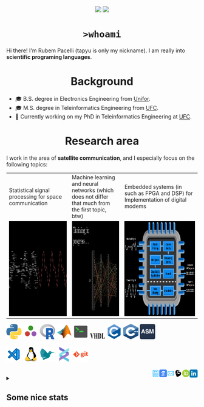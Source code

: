 <!--
**tapyu/tapyu** is a ✨ _special_ ✨ repository because its `README.md` (this file) appears on your GitHub profile.

That is what I'm using to make the this Markdown:

*** About wakatime *** (./.github/workflows/waka-readme-stats.yml or the "Waka Readme" github action):
- How To Use Github's New Personal README and Wakatime: https://www.youtube.com/watch?v=jazcHIaitfE
- Adding Weekly Coding Stats to your GitHub Readme Profile: https://www.youtube.com/watch?v=sZi8MmQP3MY

*** About updating README.md with recent activities *** (./.github/workflows/update-readme-recent-activities.yml or the "Update README with recent activities" github action)
- How To Create An Amazing Profile ReadMe With GitHub Actions -> https://www.youtube.com/watch?v=ECuqb5Tv9qI

*** about deploying your own vercel instance (it is the "GitHub Performance" section of my README.dm) ***
1 -> https://github.com/anuraghazra/github-readme-stats#deploy-on-your-own-vercel-instance
2 -> https://www.youtube.com/watch?v=n6d4KHSKqGk&t=107s
3 -> https://github.com/tapyu/github-readme-stats/blob/master/vercel.json
4 -> https://vercel.com/docs/cli#project-configuration
5 -> https://github.com/abhisheknaiidu/awesome-github-profile-readme

*** other things ***
- awesome-github-profile-readme: https://github.com/abhisheknaiidu/awesome-github-profile-readme
- Shelds.io: https://github.com/badges/shields

-->

<p align='center'>
    <img align='center' src="https://img.shields.io/github/followers/tapyu?style=social">
    <img align='center' src="https://visitor-badge.glitch.me/badge?page_id=tapyu.visitor-badge">
</p>

<h1 align="center"><code>>whoami</code> </h1>
Hi there! I'm Rubem Pacelli (tapyu is only my nickname). I am really into <b>scientific programing languages</b>.
<h1 align="center">Background</h1>
<ul>
  <li>🎓 B.S. degree in Electronics Engineering from <a href="https://unifor.br/">Unifor</a>.</li>
  <li>🎓 M.S. degree in Teleinformatics Engineering from <a href="http://www.ufc.br/">UFC</a>.</li>
  <li>🔬 Currently working on my PhD in Teleinformatics Engineering at <a href="http://www.ufc.br/">UFC</a>.</li>
</ul>
<h1 align="center">Research area</h1>
I work in the area of <b>satellite communication</b>, and I especially focus on the following topics:
<table>
  <tr>
    <td width="250">Statistical signal processing for space communication</td>
     <td width="250">Machine learning and neural networks (which does not differ that much from the first topic, btw)</td>
     <td width="350">Embedded systems (in such as FPGA and DSP) for Implementation of digital modems</td>
  </tr>
  <tr>
    <td valign="top" align="center"><img height="250" width="250" src="figs/signal.gif"></td>
    <td valign="middle" align="center"><img height="250" width="250" src="figs/test.gif"></td>
    <td valign="top" align="center"><img height="250" width="900" src="figs/embedded systems microprocessor.png"></td>
  </tr>
</table>

<code><a href="https://www.python.org/"><img height="40" width="40" alt="python" src="figs/python_colorful.svg"></a></code>
<code><a href="https://julialang.org/"><img height="40" width="40" alt="Julia programming language" src="figs/julia.svg"></a></code>
<code><a href="https://www.r-project.org/"><img height="40" width="40" alt="R programming language" src="figs/r_colorful.svg"></a></code>
<code><a href="https://www.mathworks.com/products/matlab.html"><img height="40" width="40" alt="matlab" src="figs/icons8-matlab.svg"></a></code>
<code><a href="https://en.wikipedia.org/wiki/Shell_script"><img height="40" width="40" alt="Unix shell scripting" src="figs/utilities-x-terminal.svg"></a></code>
<code><a href="https://en.wikipedia.org/wiki/VHDL"><img height="20" width="40" width="40" alt="VHDL" src="figs/VHDL.jfif"></a></code>
<code><a href="https://en.wikipedia.org/wiki/C_(programming_language)"><img height="40" width="40" alt="C programming language" src="figs/c_colorful.svg"></a></code>
<code><a href="https://en.wikipedia.org/wiki/C%2B%2B"><img height="40" width="40" alt="C++ programming language" src="figs/cpp_colorful.svg"></a></code>
<code><a href="https://en.wikipedia.org/wiki/Assembly_language"><img height="40" width="40" alt="assembly" src="figs/assembly.png"></a></code>
<br>
<br>
<code><a href="https://code.visualstudio.com/"><img height="40" width="40" alt="visual studio code" src="figs/vscode_colorful.svg"></a></code>
<code><a href="https://www.linux.org/"><img height="40" alt="linux" src="figs/linux_colorful.svg"></a></code>
<code><a href="https://www.latex-project.org/"><img height="40" width="40" alt="latex" src="figs/icons8-latex.svg"></a></code>
<code><a href="https://docs.helix-editor.com/"><img height="40" width="40" alt="helix-editor" src="figs/helix.png"></a></code>
<code><a href="https://git-scm.com/"><img height="40" alt="git" width="40" src="figs/git.svg"></a></code>
<br>
<br>
<a href="https://www.linkedin.com/in/rubem-pacelli/">
  <img align="right" alt="Tapyu | Linkedin" width="21px" src="figs/linkedin_colorful.svg" />
</a>
<a href="https://orcid.org/0000-0001-5933-8565">
  <img align="right" alt="Tapyu | Orcid" width="20px" src="figs/orcid.svg" />
</a>
<a href="http://lattes.cnpq.br/0717252455115225">
  <img align="right" alt="Tapyu | Lattes" width="20px" src="figs/lattes.png" />
</a>
<a href="mailto:rubem.engenharia@gmail.com">
  <img align="right" alt="Tapyu | Email" width="20px" src="figs/email_blue.svg" />
</a>
<a href="https://scholar.google.com.br/citations?user=Kj6Gzs4AAAAJ&hl=pt-BR&oi=sra">
  <img align="right" alt="Tapyu | Google Scholar" width="20px" src="figs/google_schola_colorful.svg" />
</a>
<a href="https://github.com/tapyu/tapyu/blob/master/cv/Latex/cv.pdf">
  <img align="right" alt="Tapyu | Curriculum Vitae" width="20px" src="figs/curriculum-vitae_blue.svg" />
</a>
<details>
    <summary><h2>Some nice stats</h2></summary>
    <ul>
    <h3>GitHub Performance</h3>
    <table>
        <tr>
            <td> <img src="https://github-readme-stats-xi-six-31.vercel.app/api?username=tapyu&show_icons=true&count_private=true&hide_title=true&line_height=33&theme=react&border=61dafb&hide_border=true" /> </td>
            <td> <img src="https://github-readme-stats-xi-six-31.vercel.app/api/top-langs/?username=tapyu&hide=postscript,jupyter%20notebook,tex,html,makefile&count_private=true&title_color=61dafb&text_color=ffffff&icon_color=61dafb&bg_color=20232a&layout=compact&border_color=61dafb&hide_border=true&langs_count=6" /> </td>
        </tr>
    </table>

### Wakatime stats
<!--START_SECTION:waka-->
![Code Time](http://img.shields.io/badge/Code%20Time-1%2C123%20hrs%2047%20mins-blue)

**🐱 My GitHub Data** 

> 📦 1.8 MB Used in GitHub's Storage 
 > 
> 🏆 327 Contributions in the Year 2023
 > 
> 🚫 Not Opted to Hire
 > 
> 📜 12 Public Repositories 
 > 
> 🔑 7 Private Repositories 
 > 
**I'm a Night 🦉** 

```text
🌞 Morning                476 commits         █████░░░░░░░░░░░░░░░░░░░░   18.04 % 
🌆 Daytime                825 commits         ████████░░░░░░░░░░░░░░░░░   31.26 % 
🌃 Evening                795 commits         ████████░░░░░░░░░░░░░░░░░   30.13 % 
🌙 Night                  543 commits         █████░░░░░░░░░░░░░░░░░░░░   20.58 % 
```
📅 **I'm Most Productive on Thursday** 

```text
Monday                   374 commits         ████░░░░░░░░░░░░░░░░░░░░░   14.17 % 
Tuesday                  390 commits         ████░░░░░░░░░░░░░░░░░░░░░   14.78 % 
Wednesday                392 commits         ████░░░░░░░░░░░░░░░░░░░░░   14.85 % 
Thursday                 499 commits         █████░░░░░░░░░░░░░░░░░░░░   18.91 % 
Friday                   439 commits         ████░░░░░░░░░░░░░░░░░░░░░   16.64 % 
Saturday                 272 commits         ███░░░░░░░░░░░░░░░░░░░░░░   10.31 % 
Sunday                   273 commits         ███░░░░░░░░░░░░░░░░░░░░░░   10.34 % 
```


📊 **This Week I Spent My Time On** 

```text
💬 Programming Languages: 
TeX                      18 hrs 12 mins      ██████████████████████░░░   88.35 % 
Makefile                 1 hr 28 mins        ██░░░░░░░░░░░░░░░░░░░░░░░   07.13 % 
C                        31 mins             █░░░░░░░░░░░░░░░░░░░░░░░░   02.54 % 
Other                    15 mins             ░░░░░░░░░░░░░░░░░░░░░░░░░   01.27 % 
Markdown                 7 mins              ░░░░░░░░░░░░░░░░░░░░░░░░░   00.61 % 

🔥 Editors: 
VS Code                  20 hrs 36 mins      █████████████████████████   100.00 % 

🐱‍💻 Projects: 
et-293                   19 hrs 21 mins      ███████████████████████░░   93.99 % 
c-and-cpp-lessons        31 mins             █░░░░░░░░░░░░░░░░░░░░░░░░   02.54 % 
tapyu                    24 mins             █░░░░░░░░░░░░░░░░░░░░░░░░   02.02 % 
tst                      17 mins             ░░░░░░░░░░░░░░░░░░░░░░░░░   01.45 % 

💻 Operating System: 
Linux                    20 hrs 36 mins      █████████████████████████   100.00 % 
```


 Last Updated on 06/11/2023 18:39:14 UTC
<!--END_SECTION:waka-->

### Recent GitHub Activity
<!--START_SECTION:activity-->
1. 🗣 Commented on [#377](https://github.com/tandpfun/skill-icons/issues/377#issuecomment-1763351220) in [tandpfun/skill-icons](https://github.com/tandpfun/skill-icons)
2. 🗣 Commented on [#1746](https://github.com/jarun/nnn/issues/1746#issuecomment-1761969380) in [jarun/nnn](https://github.com/jarun/nnn)
3. 🔓 Reopened issue [#1746](https://github.com/jarun/nnn/issues/1746) in [jarun/nnn](https://github.com/jarun/nnn)
4. 🗣 Commented on [#1746](https://github.com/jarun/nnn/issues/1746#issuecomment-1761951651) in [jarun/nnn](https://github.com/jarun/nnn)
5. ❗ Opened issue [#2](https://github.com/egyptianbman/zsh-git-worktrees/issues/2) in [egyptianbman/zsh-git-worktrees](https://github.com/egyptianbman/zsh-git-worktrees)
<!--END_SECTION:activity-->

### Latest Youtube Video 📺
<!-- YOUTUBE:START -->
- [The map of Electronics Engineering](https://www.youtube.com/watch?v=rL5gUJJcSWA)
- [Anki+Clac: The best workflow to increase your English vocabulary](https://www.youtube.com/watch?v=9XNqNNM2AhI)
- [All-digital AFSK modem with Viterbi detection for TT&amp;C CubeSat transceiver - Portuguese audio](https://www.youtube.com/watch?v=FN3arSivyLI)
- [How to change the theme of MATLAB](https://www.youtube.com/watch?v=-ZjhzlEbLko)
<!-- YOUTUBE:END -->
</ul>
</details>
